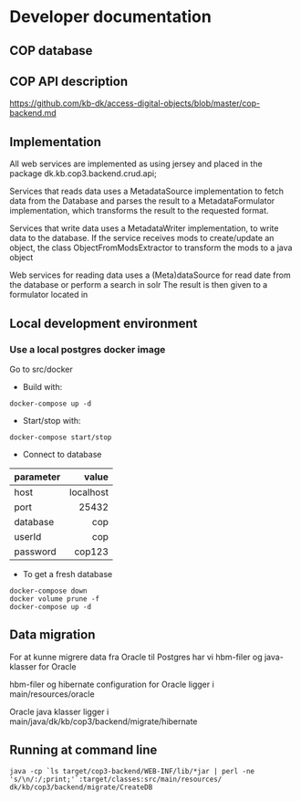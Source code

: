 # Developer documentation

## COP database


## COP API description

https://github.com/kb-dk/access-digital-objects/blob/master/cop-backend.md

## Implementation 

All web services are implemented as using jersey and placed in the package
dk.kb.cop3.backend.crud.api;

Services that reads data uses a MetadataSource implementation to fetch
data from the Database and parses the result to a MetadataFormulator
implementation, which transforms the result to the requested format.

Services that write data uses a MetadataWriter implementation, to
write data to the database.  If the service receives mods to
create/update an object, the class ObjectFromModsExtractor to
transform the mods to a java object

Web services for reading data uses a (Meta)dataSource for read date
from the database or perform a search in solr The result is then given
to a formulator located in

## Local development environment

### Use a local postgres docker image

Go to src/docker

* Build with: 

```docker-compose up -d```

* Start/stop with: 

```docker-compose start/stop```

* Connect to database

| parameter | value |
|:----------|------:|
| host | localhost |
| port | 25432 |
| database | cop |
| userId | cop |
| password | cop123 |

* To get a fresh database

```
docker-compose down
docker volume prune -f
docker-compose up -d
```

## Data migration

For at kunne migrere data fra Oracle til Postgres har vi hbm-filer og java-klasser for Oracle 

hbm-filer og hibernate configuration for Oracle ligger i 
main/resources/oracle

Oracle java klasser ligger i 
main/java/dk/kb/cop3/backend/migrate/hibernate

## Running at command line

```
java -cp `ls target/cop3-backend/WEB-INF/lib/*jar | perl -ne 's/\n/:/;print;'`:target/classes:src/main/resources/  dk/kb/cop3/backend/migrate/CreateDB
```




